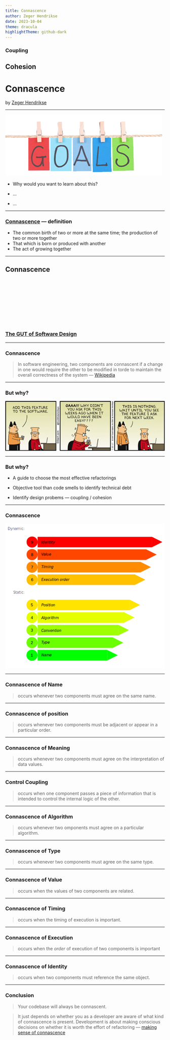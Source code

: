 ```yaml
---
title: Connascence
author: Zeger Hendrikse
date: 2023-10-04
theme: dracula
highlightTheme: github-dark
---
```


### Coupling

## Cohesion

# Connascence

by [Zeger Hendrikse](https://www.it-essence.nl/)

---

![Goals](./images/goals.png)

- Why would you want to learn about this?
<!-- .element: class="fragment"-->
- ...
<!-- .element: class="fragment"-->
- ...
<!-- .element: class="fragment"-->

---

### [Connascence](https://connascence.io/) &mdash; definition

- The common birth of two or more at the same time; the production of two or more together
- That which is born or produced with another
- The act of growing together

---

<!-- .element data-background-image="./images/aldebaran-s-O-6kqnEvO1s-unsplash.jpg" -->

## Connascence


&nbsp;

&nbsp;

&nbsp;

&nbsp;

&nbsp;

### [The GUT of Software Design](https://www.youtube.com/watch?v=NLT7Qcn_PmI)

---

### Connascence

> In software engineering, two components are connascent if a change in one would require the other to be modified in torde to maintain the overall correctness of the system &mdash; [Wikipedia](https://en.wikipedia.org/wiki/Connascence)

---

### But why?

[![scope creep](./images/scope-creep.gif)](https://thinktomorrow.be/blog/making-sense-of-connascence)

---

### But why?

- A guide to choose the most effective refactorings
<!-- .element: class="fragment"-->
- Objective tool than code smells to identify technical debt 
<!-- .element: class="fragment"-->
- Identify design probems &mdash; coupling / cohesion
<!-- .element: class="fragment"-->

---

### Connascence

[![connascence](./images/connascence-o-meter.png)](https://codesai.com/2017/07/two-examples-of-connascence-of-position)

--- 

### Connascence of Name

> occurs whenever two components must agree on the same name.

---

### Connascence of position

> occurs whenever two components must be adjacent or appear in a particular order.

---

### Connascence of Meaning

> occurs whenever two components must agree on the interpretation of data values.

---

### Control Coupling

> occurs when one component passes a piece of information that is intended to control the internal logic of the other.

---

### Connascence of Algorithm

> occurs whenever two omponents must agree on a particular algorithm.

---

### Connascence of Type

> occurs whenever two components must agree on the same type.

---

### Connascence of Value

> occurs when the values of two components are related.

---

### Connascence of Timing

> occurs when the timing of execution is important.

---

### Connascence of Execution

> occurs when the _order_ of execution of two components is important

---

### Connascence of Identity

> occurs when two components must reference the same object.

---

### Conclusion

> Your codebase will always be connascent.

> It just depends on whether you as a developer are aware of what kind of connascence is present. Development is about making conscious decisions on whether it is worth the effort of refactoring &mdash; [making sense of connascence](https://thinktomorrow.be/blog/making-sense-of-connascence)


